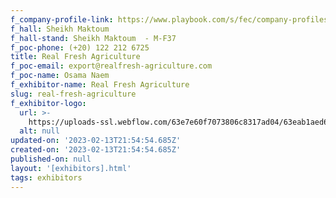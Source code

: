 ```yaml
---
f_company-profile-link: https://www.playbook.com/s/fec/company-profiles
f_hall: Sheikh Maktoum
f_hall-stand: Sheikh Maktoum  - M-F37
f_poc-phone: (+20) 122 212 6725
title: Real Fresh Agriculture
f_poc-email: export@realfresh-agriculture.com
f_poc-name: Osama Naem
f_exhibitor-name: Real Fresh Agriculture
slug: real-fresh-agriculture
f_exhibitor-logo:
  url: >-
    https://uploads-ssl.webflow.com/63e7e60f7073806c8317ad04/63eab1aed6d0ee3741c1ae66_NzAyNg.png
  alt: null
updated-on: '2023-02-13T21:54:54.685Z'
created-on: '2023-02-13T21:54:54.685Z'
published-on: null
layout: '[exhibitors].html'
tags: exhibitors
---
```



